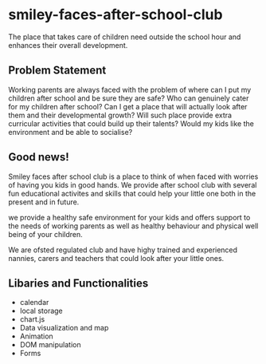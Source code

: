 # smiley-faces-after-school-club
The place that takes care of children need outside the school hour  and enhances their overall development.
## Problem Statement
Working parents are always faced with the problem of where can I put my children after school and be sure they are safe? Who can genuinely cater for my children after school? 
Can I get a place that will actually look after them and their developmental growth? Will such place provide extra curricular activities that could build up their talents? Would my kids like the environment and be able to socialise?

## Good news!
Smiley faces after school club is a place to think of when faced with worries of having you kids in good hands. We provide after school club with several fun educational activites and skills that could help your little one both in the present and in future. 

we provide a healthy safe environment for your kids and offers support to the  needs of working parents as well as healthy behaviour and physical well being of your children.

We are ofsted regulated club and have highy trained and experienced nannies, carers and teachers that could look after your little ones.

## Libaries and Functionalities
- calendar
- local storage
- chart.js
- Data visualization and map
- Animation
- DOM manipulation
- Forms


